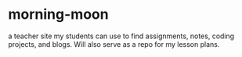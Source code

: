 # morning-moon
a teacher site my students can use to find assignments, notes, coding projects, and blogs. Will also serve as a repo for my lesson plans.
